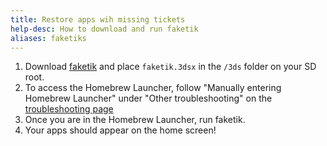 ```yaml
---
title: Restore apps wih missing tickets
help-desc: How to download and run faketik
aliases: faketiks
---
```


1. Download [faketik](https://github.com/ihaveamac/faketik/releases) and place `faketik.3dsx` in the `/3ds` folder on your SD root.
2. To access the Homebrew Launcher, follow "Manually entering Homebrew Launcher" under "Other troubleshooting" on the [troubleshooting page](https://3ds.hacks.guide/troubleshooting-post-install.html#other-troubleshooting)
3. Once you are in the Homebrew Launcher, run faketik.
4. Your apps should appear on the home screen!
